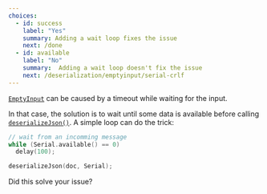```yaml
---
choices:
  - id: success
    label: "Yes"
    summary: Adding a wait loop fixes the issue
    next: /done
  - id: available
    label: "No"
    summary:  Adding a wait loop doesn't fix the issue
    next: /deserialization/emptyinput/serial-crlf
---
```


[`EmptyInput`](/v6/api/misc/deserializationerror/#emptyinput) can be caused by a timeout while waiting for the input.

In that case, the solution is to wait until some data is available before calling [`deserializeJson()`](/v6/api/json/deserializejson/). A simple loop can do the trick:

```c++
// wait from an incomming message
while (Serial.available() == 0)
  delay(100);

deserializeJson(doc, Serial);
```

Did this solve your issue?
